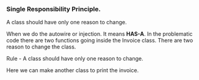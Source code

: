 ### Single Responsibility Principle.

A class should have only one reason to change.

When we do the autowire or injection. It means **HAS-A**.
In the problematic code there are two functions going inside the Invoice class. There are two reason to change the class.

Rule - A class should have only one reason to change.

Here we can make another class to print the invoice.